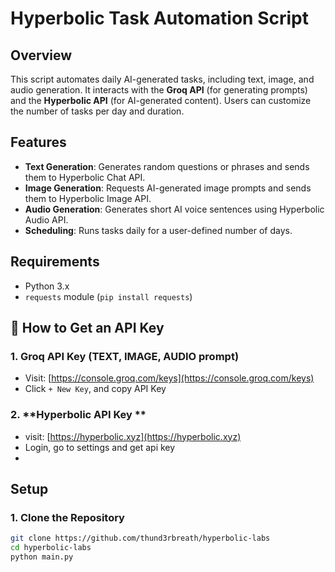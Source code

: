 # Hyperbolic Task Automation Script  

## Overview  
This script automates daily AI-generated tasks, including text, image, and audio generation. It interacts with the **Groq API** (for generating prompts) and the **Hyperbolic API** (for AI-generated content). Users can customize the number of tasks per day and duration.  

## Features  
- **Text Generation**: Generates random questions or phrases and sends them to Hyperbolic Chat API.  
- **Image Generation**: Requests AI-generated image prompts and sends them to Hyperbolic Image API.  
- **Audio Generation**: Generates short AI voice sentences using Hyperbolic Audio API.  
- **Scheduling**: Runs tasks daily for a user-defined number of days.  

## Requirements  
- Python 3.x  
- `requests` module (`pip install requests`)  

## 🔐 How to Get an API Key

### 1. **Groq API Key (TEXT, IMAGE, AUDIO prompt)**
- Visit: [https://console.groq.com/keys](https://console.groq.com/keys)
- Click `+ New Key`, and copy API Key
  

### 2. **Hyperbolic API Key **
- visit: [https://hyperbolic.xyz](https://hyperbolic.xyz)
- Login, go to settings and get api key
- 
## Setup  

### 1. Clone the Repository  
```bash
git clone https://github.com/thund3rbreath/hyperbolic-labs
cd hyperbolic-labs
python main.py
